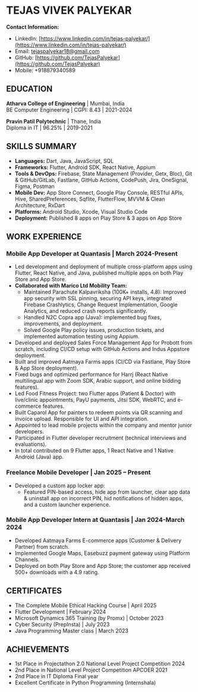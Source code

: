 # TEJAS VIVEK PALYEKAR

**Contact Information:**
- LinkedIn: [https://www.linkedin.com/in/tejas-palyekar/](https://www.linkedin.com/in/tejas-palyekar/)
- Email: tejaspalyekar18@gmail.com
- GitHub: [https://github.com/TejasPalyekar](https://github.com/TejasPalyekar)
- Mobile: +918879340589

## EDUCATION

**Atharva College of Engineering** | Mumbai, India  
BE Computer Engineering | CGPI: 8.43 | 2021-2024

**Pravin Patil Polytechnic** | Thane, India  
Diploma in IT | 96.25% | 2019-2021

## SKILLS SUMMARY

- **Languages:** Dart, Java, JavaScript, SQL
- **Frameworks:** Flutter, Android SDK, React Native, Appium
- **Tools & DevOps:** Firebase, State Management (Provider, Getx, Bloc), Git & GitHub/GitLab, Fastlane, GitHub Actions, CodePush, Jira, OneSignal, Figma, Postman
- **Mobile Dev:** App Store Connect, Google Play Console, RESTful APIs, Hive, SharedPreferences, Sqflite, FlutterFlow, MVVM & Clean Architecture, RxDart
- **Platforms:** Android Studio, Xcode, Visual Studio Code
- **Deployment:** Published 8 apps on Play Store & 3 apps on App Store

## WORK EXPERIENCE

### Mobile App Developer at Quantasis | March 2024-Present

- Led development and deployment of multiple cross-platform apps using Flutter, React Native, and Java, published multiple apps on both Play Store and App Store.
- **Collaborated with Marico Ltd Mobility Team:**
  - Maintained Parachute Kalpavriksha (100K+ installs, 4.8): Improved app security with SSL pinning, securing API keys, integrated Firebase Crashlytics, Change Request Implementation, Google Analytics, and reduced crash reports significantly.
  - Handled N2C Copra app (Java): implemented bug fixes, improvements, and deployment.
  - Solved Google Play policy issues, production tickets, and implemented automation testing using Appium.
- Developed and deployed Sales Force Management App for Probott from scratch, including CI/CD setup with GitHub Actions and Indus Appstore deployment.
- Built and improved Aatmaya Farms apps (CI/CD via Fastlane, Play Store & App Store deployment).
- Fixed bugs and optimized performance for Harrj (React Native multilingual app with Zoom SDK, Arabic support, and online bidding features).
- Led Food Fitness Project: two Flutter apps (Patient & Doctor) with live/clinic appointments, PayU payments, Jitsi SDK, WebRTC, and e-commerce features.
- Built Caparol App for painters to redeem points via QR scanning and invoice upload. Responsible for UI and API integration.
- Appointed to lead mobile projects within the company and mentor junior developers.
- Participated in Flutter developer recruitment (technical interviews and evaluations).
- In total contributed on 9 Flutter apps, 1 React Native and 1 Native Android (Java) app.

### Freelance Mobile Developer | Jan 2025 – Present

- Developed a custom app locker app:
  - Featured PIN-based access, hide app from launcher, clear app data & uninstall app on incorrect PIN, hid notifications of hidden apps, and a custom launcher experience.

### Mobile App Developer Intern at Quantasis | Jan 2024-March 2024

- Developed Aatmaya Farms E-commerce apps (Customer & Delivery Partner) from scratch.
- Implemented Google Maps, Easebuzz payment gateway using Platform Channels.
- Deployed on both Play Store and App Store; the customer app received 500+ downloads with a 4.9 rating.

## CERTIFICATES

- The Complete Mobile Ethical Hacking Course | April 2025
- Flutter Development | February 2024
- Microsoft Dynamics 365 Training (by Promx) | October 2023
- Cyber Security (PrepInsta) | July 2023
- Java Programming Master class | March 2023

## ACHIEVEMENTS

- 1st Place in Projectathon 2.0 National Level Project Competition 2024
- 2nd Place in National Level Project Competition APCOER 2021
- 2nd Place in IT Diploma Final year
- Excellent Certificate in Python Programming (Internshala)
